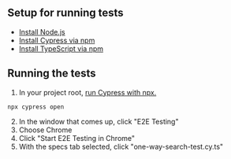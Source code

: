 ## Setup for running tests

- [Install Node.js](https://nodejs.org/en/download)
- [Install Cypress via npm](https://docs.cypress.io/guides/getting-started/installing-cypress#npm-install)
- [Install TypeScript via npm](https://docs.cypress.io/guides/getting-started/installing-cypress#npm-install)

## Running the tests

1. In your project root, [run Cypress with npx.](https://docs.cypress.io/guides/getting-started/opening-the-app#cypress-open)
```
npx cypress open
```
2. In the window that comes up, click "E2E Testing"
3. Choose Chrome
4. Click "Start E2E Testing in Chrome"
5. With the specs tab selected, click "one-way-search-test.cy.ts"